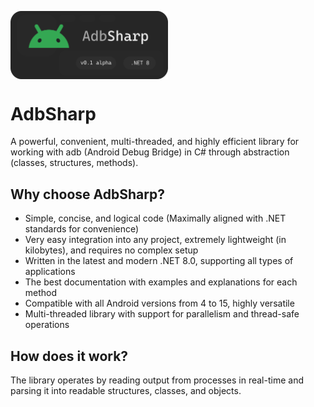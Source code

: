 <a href="url"><img src="https://github.com/NeroXc92/AdbSharp/blob/main/logo.png?raw=true" align="center" height="50%" width="50%" ></a>

# AdbSharp
A powerful, convenient, multi-threaded, and highly efficient library for working with adb (Android Debug Bridge) in C# through abstraction (classes, structures, methods).

## Why choose AdbSharp?
- Simple, concise, and logical code (Maximally aligned with .NET standards for convenience)
- Very easy integration into any project, extremely lightweight (in kilobytes), and requires no complex setup
- Written in the latest and modern .NET 8.0, supporting all types of applications
- The best documentation with examples and explanations for each method
- Compatible with all Android versions from 4 to 15, highly versatile
- Multi-threaded library with support for parallelism and thread-safe operations

## How does it work?
The library operates by reading output from processes in real-time and parsing it into readable structures, classes, and objects.